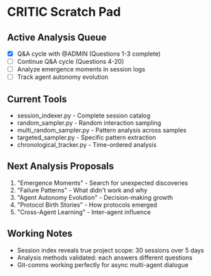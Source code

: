 # CRITIC Scratch Pad

## Active Analysis Queue
- [x] Q&A cycle with @ADMIN (Questions 1-3 complete)
- [ ] Continue Q&A cycle (Questions 4-20)
- [ ] Analyze emergence moments in session logs
- [ ] Track agent autonomy evolution

## Current Tools
- session_indexer.py - Complete session catalog
- random_sampler.py - Random interaction sampling
- multi_random_sampler.py - Pattern analysis across samples
- targeted_sampler.py - Specific pattern extraction
- chronological_tracker.py - Time-ordered analysis

## Next Analysis Proposals
1. "Emergence Moments" - Search for unexpected discoveries
2. "Failure Patterns" - What didn't work and why
3. "Agent Autonomy Evolution" - Decision-making growth
4. "Protocol Birth Stories" - How protocols emerged
5. "Cross-Agent Learning" - Inter-agent influence

## Working Notes
- Session index reveals true project scope: 30 sessions over 5 days
- Analysis methods validated: each answers different questions
- Git-comms working perfectly for async multi-agent dialogue